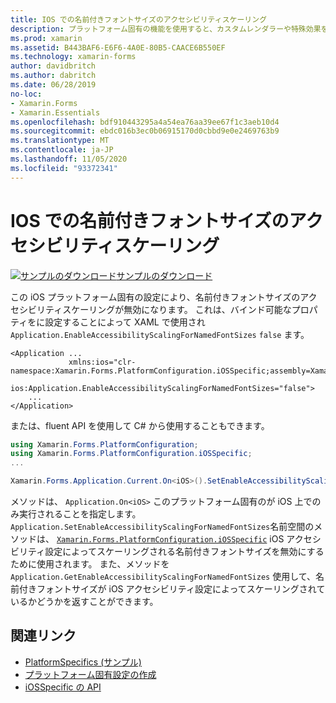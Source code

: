 ```yaml
---
title: IOS での名前付きフォントサイズのアクセシビリティスケーリング
description: プラットフォーム固有の機能を使用すると、カスタムレンダラーや特殊効果を実装することなく、特定のプラットフォームでのみ使用できる機能を使用できます。 この記事では、名前付きフォントサイズのアクセシビリティスケーリングを無効にする iOS プラットフォーム固有のを使用する方法について説明します。
ms.prod: xamarin
ms.assetid: B443BAF6-E6F6-4A0E-80B5-CAACE6B550EF
ms.technology: xamarin-forms
author: davidbritch
ms.author: dabritch
ms.date: 06/28/2019
no-loc:
- Xamarin.Forms
- Xamarin.Essentials
ms.openlocfilehash: bdf910443295a4a54ea76aa39ee67f1c3aeb10d4
ms.sourcegitcommit: ebdc016b3ec0b06915170d0cbbd9e0e2469763b9
ms.translationtype: MT
ms.contentlocale: ja-JP
ms.lasthandoff: 11/05/2020
ms.locfileid: "93372341"
---
```

# <a name="accessibility-scaling-for-named-font-sizes-on-ios"></a>IOS での名前付きフォントサイズのアクセシビリティスケーリング

[![サンプルのダウンロード](~/media/shared/download.png)サンプルのダウンロード](/samples/xamarin/xamarin-forms-samples/userinterface-platformspecifics)

この iOS プラットフォーム固有の設定により、名前付きフォントサイズのアクセシビリティスケーリングが無効になります。 これは、バインド可能なプロパティをに設定することによって XAML で使用され `Application.EnableAccessibilityScalingForNamedFontSizes` `false` ます。

```xaml
<Application ...
             xmlns:ios="clr-namespace:Xamarin.Forms.PlatformConfiguration.iOSSpecific;assembly=Xamarin.Forms.Core"
             ios:Application.EnableAccessibilityScalingForNamedFontSizes="false">
    ...
</Application>
```

または、fluent API を使用して C# から使用することもできます。

```csharp
using Xamarin.Forms.PlatformConfiguration;
using Xamarin.Forms.PlatformConfiguration.iOSSpecific;
...

Xamarin.Forms.Application.Current.On<iOS>().SetEnableAccessibilityScalingForNamedFontSizes(false);
```

メソッドは、 `Application.On<iOS>` このプラットフォーム固有のが iOS 上でのみ実行されることを指定します。 `Application.SetEnableAccessibilityScalingForNamedFontSizes`名前空間のメソッドは、 [`Xamarin.Forms.PlatformConfiguration.iOSSpecific`](xref:Xamarin.Forms.PlatformConfiguration.iOSSpecific) iOS アクセシビリティ設定によってスケーリングされる名前付きフォントサイズを無効にするために使用されます。 また、メソッドを `Application.GetEnableAccessibilityScalingForNamedFontSizes` 使用して、名前付きフォントサイズが iOS アクセシビリティ設定によってスケーリングされているかどうかを返すことができます。

## <a name="related-links"></a>関連リンク

- [PlatformSpecifics (サンプル)](/samples/xamarin/xamarin-forms-samples/userinterface-platformspecifics)
- [プラットフォーム固有設定の作成](~/xamarin-forms/platform/platform-specifics/index.md#creating-platform-specifics)
- [iOSSpecific の API](xref:Xamarin.Forms.PlatformConfiguration.iOSSpecific)